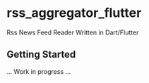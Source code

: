# rss_aggregator_flutter

Rss News Feed Reader Written in Dart/Flutter

## Getting Started

... Work in progress ...